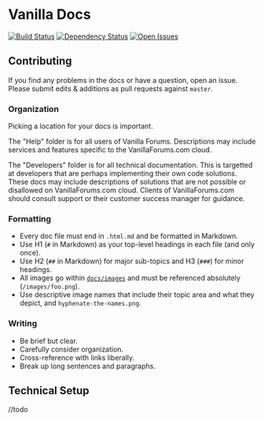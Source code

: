 # Vanilla Docs

[![Build Status](http://img.shields.io/travis/vanilla/docs/master.svg?style=flat)](https://travis-ci.org/vanilla/docs) [![Dependency Status](http://img.shields.io/gemnasium/vanilla/docs.svg?style=flat)](https://gemnasium.com/vanilla/docs) [![Open Issues](http://img.shields.io/github/issues/vanilla/vdocs.svg?style=flat)](https://github.com/vanilla/docs/issues)

## Contributing

If you find any problems in the docs or have a question, open an issue. Please submit edits & additions as pull requests against `master`.

### Organization

Picking a location for your docs is important.

The "Help" folder is for all users of Vanilla Forums. Descriptions may include services and features specific to the VanillaForums.com cloud.

The "Developers" folder is for all technical documentation. This is targetted at developers that are perhaps implementing their own code solutions. These docs may include descriptions of solutions that are not possible or disallowed on VanillaForums.com cloud. Clients of VanillaForums.com should consult support or their customer success manager for guidance.

### Formatting

* Every doc file must end in `.html.md` and be formatted in Markdown.
* Use H1 (`#` in Markdown) as your top-level headings in each file (and only once).
* Use H2 (`##` in Markdown) for major sub-topics and H3 (`###`) for minor headings.
* All images go within [`docs/images`](docs/images) and must be referenced absolutely (`/images/foo.png`).
* Use descriptive image names that include their topic area and what they depict, and `hyphenate-the-names.png`.

### Writing

* Be brief but clear.
* Carefully consider organization.
* Cross-reference with links liberally.
* Break up long sentences and paragraphs.

## Technical Setup

//todo
